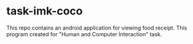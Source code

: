 # task-imk-coco
This repo contains an android application for viewing food receipt. This program created for "Human and Computer Interaction" task.
